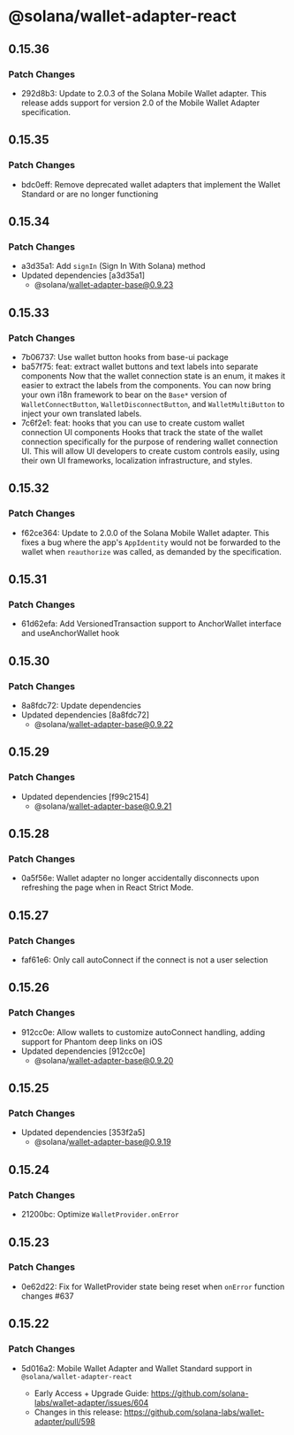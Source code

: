 # @solana/wallet-adapter-react

## 0.15.36

### Patch Changes

-   292d8b3: Update to 2.0.3 of the Solana Mobile Wallet adapter. This release adds support for version 2.0 of the Mobile Wallet Adapter specification.

## 0.15.35

### Patch Changes

-   bdc0eff: Remove deprecated wallet adapters that implement the Wallet Standard or are no longer functioning

## 0.15.34

### Patch Changes

-   a3d35a1: Add `signIn` (Sign In With Solana) method
-   Updated dependencies [a3d35a1]
    -   @solana/wallet-adapter-base@0.9.23

## 0.15.33

### Patch Changes

-   7b06737: Use wallet button hooks from base-ui package
-   ba57f75: feat: extract wallet buttons and text labels into separate components
    Now that the wallet connection state is an enum, it makes it easier to extract the labels from the components. You can now bring your own i18n framework to bear on the `Base*` version of `WalletConnectButton`, `WalletDisconnectButton`, and `WalletMultiButton` to inject your own translated labels.
-   7c6f2e1: feat: hooks that you can use to create custom wallet connection UI components
    Hooks that track the state of the wallet connection specifically for the purpose of rendering wallet connection UI. This will allow UI developers to create custom controls easily, using their own UI frameworks, localization infrastructure, and styles.

## 0.15.32

### Patch Changes

-   f62ce364: Update to 2.0.0 of the Solana Mobile Wallet adapter. This fixes a bug where the app's `AppIdentity` would not be forwarded to the wallet when `reauthorize` was called, as demanded by the specification.

## 0.15.31

### Patch Changes

-   61d62efa: Add VersionedTransaction support to AnchorWallet interface and useAnchorWallet hook

## 0.15.30

### Patch Changes

-   8a8fdc72: Update dependencies
-   Updated dependencies [8a8fdc72]
    -   @solana/wallet-adapter-base@0.9.22

## 0.15.29

### Patch Changes

-   Updated dependencies [f99c2154]
    -   @solana/wallet-adapter-base@0.9.21

## 0.15.28

### Patch Changes

-   0a5f56e: Wallet adapter no longer accidentally disconnects upon refreshing the page when in React Strict Mode.

## 0.15.27

### Patch Changes

-   faf61e6: Only call autoConnect if the connect is not a user selection

## 0.15.26

### Patch Changes

-   912cc0e: Allow wallets to customize autoConnect handling, adding support for Phantom deep links on iOS
-   Updated dependencies [912cc0e]
    -   @solana/wallet-adapter-base@0.9.20

## 0.15.25

### Patch Changes

-   Updated dependencies [353f2a5]
    -   @solana/wallet-adapter-base@0.9.19

## 0.15.24

### Patch Changes

-   21200bc: Optimize `WalletProvider.onError`

## 0.15.23

### Patch Changes

-   0e62d22: Fix for WalletProvider state being reset when `onError` function changes #637

## 0.15.22

### Patch Changes

-   5d016a2: Mobile Wallet Adapter and Wallet Standard support in `@solana/wallet-adapter-react`

    -   Early Access + Upgrade Guide: https://github.com/solana-labs/wallet-adapter/issues/604
    -   Changes in this release: https://github.com/solana-labs/wallet-adapter/pull/598
